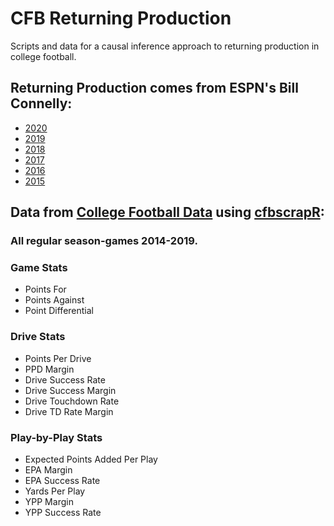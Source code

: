 # CFB Returning Production

Scripts and data for a causal inference approach to returning production in college football.

## Returning Production comes from ESPN's Bill Connelly: 
* [2020](https://www.espn.com/college-football/story/_/id/28649423/college-football-teams-most-returning-production-2020)
* [2019](https://www.sbnation.com/college-football/2019/1/31/18204093/2019-ncaa-football-returning-starters-experience)
* [2018](https://www.sbnation.com/college-football/2018/1/31/16950222/2018-ncaa-football-returning-starters-experience)
* [2017](https://www.sbnation.com/college-football/2017/1/31/14451014/2017-ncaa-football-returning-starters-experience-oregon-tcu-texas)
* [2016](https://www.sbnation.com/college-football/2016/8/25/12638526/2016-ncaa-football-returning-starters-experience-lsu-louisville-ohio-state)
* [2015](https://www.footballstudyhall.com/2015/9/4/9254347/a-better-way-to-measure-returning-experience_ga=2.91425370.1909192888.1588967835-128753619.1578413763)

## Data from [College Football Data](https://collegefootballdata.com/) using [cfbscrapR](https://github.com/meysubb/cfbscrapR):

### All regular season-games 2014-2019.

### Game Stats
* Points For
* Points Against
* Point Differential

### Drive Stats

* Points Per Drive
* PPD Margin
* Drive Success Rate
* Drive Success Margin
* Drive Touchdown Rate
* Drive TD Rate Margin

### Play-by-Play Stats

* Expected Points Added Per Play
* EPA Margin
* EPA Success Rate
* Yards Per Play
* YPP Margin
* YPP Success Rate

